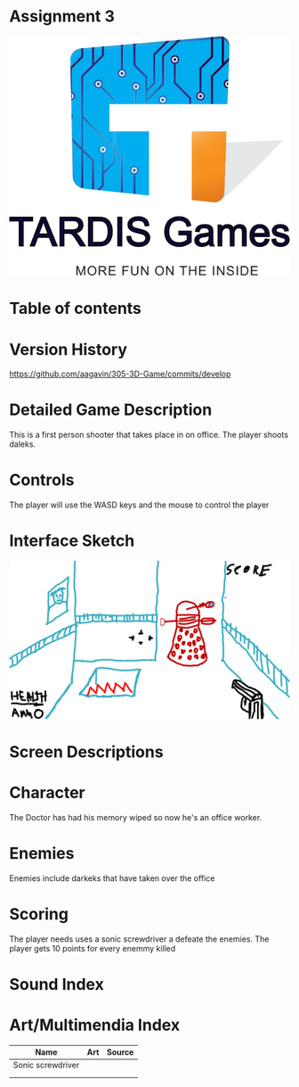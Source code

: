 # Assignment 3 

![Company Logo](img/logo.png "Logo Title Text 1")


# Table of contents

# Version History
https://github.com/aagavin/305-3D-Game/commits/develop

# Detailed Game Description
This is a first person shooter that takes place in on office. The player shoots daleks. 

# Controls
The player will use the WASD keys and the mouse to control the player

# Interface Sketch

![Interface Sketch](img/Interface_sketch.png "Interface Sketch 1")

# Screen Descriptions

# Character
The Doctor has had his memory wiped so now he's an office worker.  
 
# Enemies
Enemies include darkeks that have taken over the office

# Scoring
The player needs uses a sonic screwdriver a defeate the enemies. The player gets 10 points for every enemmy killed


# Sound Index

# Art/Multimendia Index

| Name | Art | Source |
|-----|--------|---|
|Sonic screwdriver |        |   |
|     |        |   |
|     |        |   |